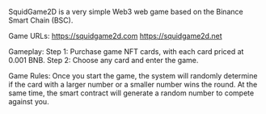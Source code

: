 SquidGame2D is a very simple Web3 web game based on the Binance Smart Chain (BSC).

Game URLs:
https://squidgame2d.com
https://squidgame2d.net

Gameplay:
Step 1: Purchase game NFT cards, with each card priced at 0.001 BNB.
Step 2: Choose any card and enter the game.

Game Rules:
Once you start the game, the system will randomly determine if the card with a larger number or a smaller number wins the round. At the same time, the smart contract will generate a random number to compete against you.
